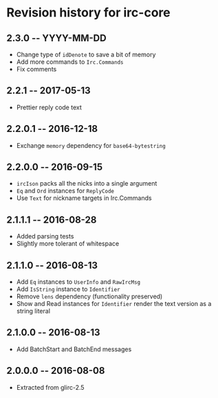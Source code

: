 # Revision history for irc-core

## 2.3.0 -- YYYY-MM-DD

* Change type of `idDenote` to save a bit of memory
* Add more commands to `Irc.Commands`
* Fix comments

## 2.2.1 -- 2017-05-13

* Prettier reply code text

## 2.2.0.1  -- 2016-12-18

* Exchange `memory` dependency for `base64-bytestring`

## 2.2.0.0  -- 2016-09-15

* `ircIson` packs all the nicks into a single argument
* `Eq` and `Ord` instances for `ReplyCode`
* Use `Text` for nickname targets in Irc.Commands

## 2.1.1.1  -- 2016-08-28

* Added parsing tests
* Slightly more tolerant of whitespace

## 2.1.1.0  -- 2016-08-13

* Add `Eq` instances to `UserInfo` and `RawIrcMsg`
* Add `IsString` instance to `Identifier`
* Remove `lens` dependency (functionality preserved)
* Show and Read instances for `Identifier` render the text version as a string literal

## 2.1.0.0  -- 2016-08-13

* Add BatchStart and BatchEnd messages

## 2.0.0.0  -- 2016-08-08

* Extracted from glirc-2.5
